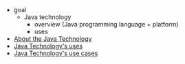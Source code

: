 * goal
  * Java technology
    * overview (Java programming language + platform)
    * uses
* [About the Java Technology](definition.md)
* [Java Technology's uses](cando.md)
* [Java Technology's use cases](changemylife.md)
